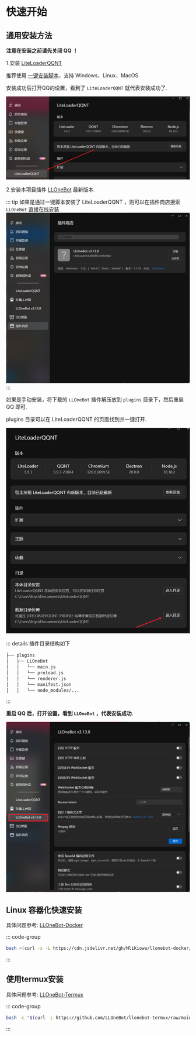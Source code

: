 # 快速开始

## 通用安装方法

**注意在安装之前请先关闭 QQ ！**

1.安装 [LiteLoaderQQNT](https://liteloaderqqnt.github.io/guide/install.html)

推荐使用 [一键安装脚本](https://github.com/Mzdyl/LiteLoaderQQNT_Install/releases)，支持 Windows、Linux、MacOS

安装成功后打开QQ的设置，看到了 `LiteLoaderQQNT` 就代表安装成功了.

![](./img/llqqnt-install-success.png)


2.安装本项目插件 [LLOneBot](https://github.com/LLOneBot/LLOneBot/releases) 最新版本.

::: tip
如果是通过一键脚本安装了 LiteLoaderQQNT ，则可以在插件商店搜索 `LLOneBot` 直接在线安装
![](./img/install-llonebot-from-plugin-store.png)
:::

如果是手动安装，将下载的 `LLOneBot` 插件解压放到 `plugins` 目录下，然后重启 QQ 即可.

plugins 目录可以在 LiteLoaderQQNT 的页面找到并一键打开.

![](./img/open-plugins-dir.png)


::: details 插件目录结构如下
```
├── plugins
│   ├── LLOneBot
│   │   └── main.js
│   │   └── preload.js
│   │   └── renderer.js
│   │   └── manifest.json
│   │   └── node_modules/...
```
:::

**重启 QQ 后，打开设置，看到 `LLOneBot` ，代表安装成功.**

![](./img/llonebot-install-success.png)

## Linux 容器化快速安装

具体问题参考: [LLOneBot-Docker](https://github.com/MliKiowa/llonebot-docker)

::: code-group

```sh [Curl]
bash <(curl -s -L https://cdn.jsdelivr.net/gh/MliKiowa/llonebot-docker/fastboot.sh)
```

::: 

## 使用termux安装

具体问题参考: [LLOneBot-Termux](https://github.com/LLOneBot/llonebot-termux)

::: code-group

```sh [Curl]
bash -c "$(curl -L https://github.com/LLOneBot/llonebot-termux/raw/main/onekey.sh)"
```

::: 



